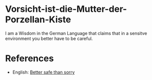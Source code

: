 # Vorsicht-ist-die-Mutter-der-Porzellan-Kiste

I am a Wisdom in the German Language that claims that in a sensitve environment you better have to be careful.

# References

- English: [Better safe than sorry](300003.md)
